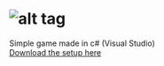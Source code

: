 ![alt tag](https://raw.githubusercontent.com/kalemdzievski/Squares/master/Resources/Buttons%20&%20logos/squares%20transparent.png)
=======

Simple game made in c# (Visual Studio)<br>
[Download the setup here](https://github.com/kalemdzievski/Squares/blob/master/Squares%20Setup/Squares.msi?raw=true)
